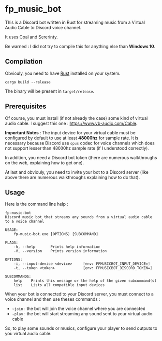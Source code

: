 # fp_music_bot
This is a Discord bot written in Rust for streaming music from a Virtual Audio Cable to Discord voice channel.

It uses [Cpal](https://docs.rs/cpal) and [Sererinty](https://docs.rs/serenity).

Be warned : I did not try to compile this for anything else than **Windows 10**.

## Compilation

Obviouly, you need to have [Rust](https://www.rust-lang.org) installed on your system. 

`cargo build --release`

The binary will be present in `target/release`.

## Prerequisites

Of course, you must install (if not already the case) some kind of virtual audio cable. I suggest this one : https://www.vb-audio.com/Cable. 

**Important Notes** : The input device for your virtual cable must be configured by default to use at least __48000hz__ for sample rate. It is necessary because Discord use `opus` codec for voice channels which does not support lesser than 48000hz sample rate (if I understood correctly).

In addition, you need a Discord bot token (there are numerous walkthroughs on the web, explaining how to get one). 

At last and obviouly, you need to invite your bot to a Discord server (like above there are numerous walkthroughs explaining how to do that).

## Usage

Here is the command line help : 

```
fp-music-bot
Discord music bot that streams any sounds from a virtual audio cable to a voice channel

USAGE:
    fp-music-bot.exe [OPTIONS] [SUBCOMMAND]

FLAGS:
    -h, --help       Prints help information
    -V, --version    Prints version information

OPTIONS:
    -i, --input-device <device>     [env: FPMUSICBOT_INPUT_DEVICE=]
    -t, --token <token>             [env: FPMUSICBOT_DISCORD_TOKEN=]

SUBCOMMANDS:
    help    Prints this message or the help of the given subcommand(s)
    list    Lists all compatible input devices

```

When your bot is connected to your Discord server, you must connect to a voice channel and then use theses commands : 

* `~join` : the bot will join the voice channel where you are connected
* `~play` : the bot will start streaming any sound sent to your virtual audio cable

So, to play some sounds or musics, configure your player to send outputs to you virtual audio cable. 


